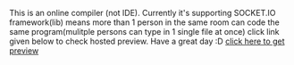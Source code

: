 This is an online compiler (not IDE).
Currently it's supporting SOCKET.IO framework(lib) means more than 1 person in the same room can code the same program(mulitple persons can type in 1 single file at once)
click link given below to check hosted preview.
Have a great day :D
[click here to get preview](https://app-socketv2.mantragohil.repl.co)
